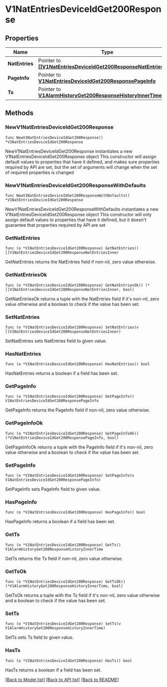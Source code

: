 # V1NatEntriesDeviceIdGet200Response

## Properties

Name | Type | Description | Notes
------------ | ------------- | ------------- | -------------
**NatEntries** | Pointer to [**[]V1NatEntriesDeviceIdGet200ResponseNatEntriesInner**](V1NatEntriesDeviceIdGet200ResponseNatEntriesInner.md) |  | [optional] 
**PageInfo** | Pointer to [**V1NatEntriesDeviceIdGet200ResponsePageInfo**](V1NatEntriesDeviceIdGet200ResponsePageInfo.md) |  | [optional] 
**Ts** | Pointer to [**V1AlarmHistoryGet200ResponseHistoryInnerTime**](V1AlarmHistoryGet200ResponseHistoryInnerTime.md) |  | [optional] 

## Methods

### NewV1NatEntriesDeviceIdGet200Response

`func NewV1NatEntriesDeviceIdGet200Response() *V1NatEntriesDeviceIdGet200Response`

NewV1NatEntriesDeviceIdGet200Response instantiates a new V1NatEntriesDeviceIdGet200Response object
This constructor will assign default values to properties that have it defined,
and makes sure properties required by API are set, but the set of arguments
will change when the set of required properties is changed

### NewV1NatEntriesDeviceIdGet200ResponseWithDefaults

`func NewV1NatEntriesDeviceIdGet200ResponseWithDefaults() *V1NatEntriesDeviceIdGet200Response`

NewV1NatEntriesDeviceIdGet200ResponseWithDefaults instantiates a new V1NatEntriesDeviceIdGet200Response object
This constructor will only assign default values to properties that have it defined,
but it doesn't guarantee that properties required by API are set

### GetNatEntries

`func (o *V1NatEntriesDeviceIdGet200Response) GetNatEntries() []V1NatEntriesDeviceIdGet200ResponseNatEntriesInner`

GetNatEntries returns the NatEntries field if non-nil, zero value otherwise.

### GetNatEntriesOk

`func (o *V1NatEntriesDeviceIdGet200Response) GetNatEntriesOk() (*[]V1NatEntriesDeviceIdGet200ResponseNatEntriesInner, bool)`

GetNatEntriesOk returns a tuple with the NatEntries field if it's non-nil, zero value otherwise
and a boolean to check if the value has been set.

### SetNatEntries

`func (o *V1NatEntriesDeviceIdGet200Response) SetNatEntries(v []V1NatEntriesDeviceIdGet200ResponseNatEntriesInner)`

SetNatEntries sets NatEntries field to given value.

### HasNatEntries

`func (o *V1NatEntriesDeviceIdGet200Response) HasNatEntries() bool`

HasNatEntries returns a boolean if a field has been set.

### GetPageInfo

`func (o *V1NatEntriesDeviceIdGet200Response) GetPageInfo() V1NatEntriesDeviceIdGet200ResponsePageInfo`

GetPageInfo returns the PageInfo field if non-nil, zero value otherwise.

### GetPageInfoOk

`func (o *V1NatEntriesDeviceIdGet200Response) GetPageInfoOk() (*V1NatEntriesDeviceIdGet200ResponsePageInfo, bool)`

GetPageInfoOk returns a tuple with the PageInfo field if it's non-nil, zero value otherwise
and a boolean to check if the value has been set.

### SetPageInfo

`func (o *V1NatEntriesDeviceIdGet200Response) SetPageInfo(v V1NatEntriesDeviceIdGet200ResponsePageInfo)`

SetPageInfo sets PageInfo field to given value.

### HasPageInfo

`func (o *V1NatEntriesDeviceIdGet200Response) HasPageInfo() bool`

HasPageInfo returns a boolean if a field has been set.

### GetTs

`func (o *V1NatEntriesDeviceIdGet200Response) GetTs() V1AlarmHistoryGet200ResponseHistoryInnerTime`

GetTs returns the Ts field if non-nil, zero value otherwise.

### GetTsOk

`func (o *V1NatEntriesDeviceIdGet200Response) GetTsOk() (*V1AlarmHistoryGet200ResponseHistoryInnerTime, bool)`

GetTsOk returns a tuple with the Ts field if it's non-nil, zero value otherwise
and a boolean to check if the value has been set.

### SetTs

`func (o *V1NatEntriesDeviceIdGet200Response) SetTs(v V1AlarmHistoryGet200ResponseHistoryInnerTime)`

SetTs sets Ts field to given value.

### HasTs

`func (o *V1NatEntriesDeviceIdGet200Response) HasTs() bool`

HasTs returns a boolean if a field has been set.


[[Back to Model list]](../README.md#documentation-for-models) [[Back to API list]](../README.md#documentation-for-api-endpoints) [[Back to README]](../README.md)


